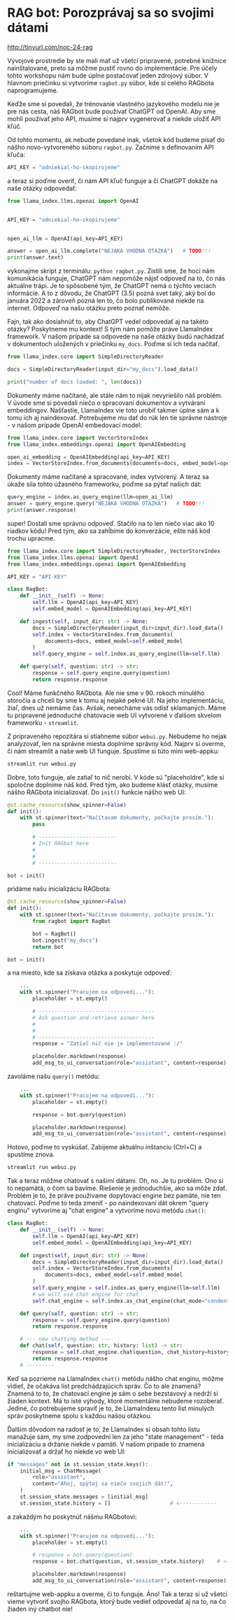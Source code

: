 # RAG bot: Porozprávaj sa so svojimi dátami

http://tinyurl.com/noc-24-rag

Vývojové prostredie by ste mali mať už všetci pripravené, potrebné knižnice nainštalované, preto sa môžme pustiť rovno do implementácie. Pre účely tohto workshopu nám bude úplne postačovať jeden zdrojový súbor. V hlavnom priečinku si vytvoríme `ragbot.py` súbor, kde si celého RAGbota naprogramujeme.

Keďže sme si povedali, že trénovanie vlastného jazykového modelu nie je pre nás cesta, náš RAGbot bude používať ChatGPT od OpenAI. Aby sme mohli používať jeho API, musíme si najprv vygenerovať a niekde uložiť API kľúč.

Od tohto momentu, ak nebude povedané inak, všetok kód budeme písať do nášho novo-vytvoreného súboru `ragbot.py`.
Začnime s definovaním API kľuča:

```python
API_KEY = "odniekial-ho-skopirujeme"
```

a teraz si poďme overiť, či nám API kľuč funguje a či ChatGPT dokáže na naše otázky odpovedať:

```python
from llama_index.llms.openai import OpenAI


API_KEY = "odniekial-ho-skopirujeme"


open_ai_llm = OpenAI(api_key=API_KEY)

answer = open_ai_llm.complete("NEJAKA VHODNA OTAZKA")   # TODO!!!
print(answer.text)
```

vykonajme skript z terminálu: `python ragbot.py`. Zistili sme, že hoci nám komunikácia funguje, ChatGPT nám nepomôže nájsť odpoveď na to, čo nás aktuálne trápi. Je to spôsobené tým, že ChatGPT nemá o týchto veciach informácie. A to z dôvodu, že ChatGPT (3.5) pozná svet taký, aký bol do januára 2022 a zároveň pozná len to, čo bolo publikované niekde na internet. Odpoveď na našu otázku preto poznať nemôže.

Fajn, tak ako dosiahnúť to, aby ChatGPT vedel odpovedať aj na takéto otázky? Poskytneme mu kontext! S tým nám pomôže práve LlamaIndex framework. V našom prípade sa odpovede na naše otázky budú nachádzať v dokumentoch uložených v priečinku `my_docs`.
Poďme si ich teda načítať.

```python
from llama_index.core import SimpleDirectoryReader

docs = SimpleDirectoryReader(input_dir="my_docs").load_data()

print("number of docs loaded: ", len(docs))
```

Dokumenty máme načítané, ale stále nám to nijak nevyriešilo náš problém. V úvode sme si povedali niečo o spracovaní dokumentov a vytváraní embeddingov. Našťastie, LlamaIndex vie toto urobiť takmer úplne sám a k tomu ich aj naindexovať. Potrebujeme mu dať do rúk len tie správne nástroje - v našom prípade OpenAI embedovací model:

```python
from llama_index.core import VectorStoreIndex
from llama_index.embeddings.openai import OpenAIEmbedding

open_ai_embedding = OpenAIEmbedding(api_key=API_KEY)
index = VectorStoreIndex.from_documents(documents=docs, embed_model=open_ai_embedding)
```

Dokumenty máme načítané a spracované, index vytvorený. A teraz sa úkaže sila tohto úžasného frameworku, poďme sa pýtať našich dát:

```python
query_engine = index.as_query_engine(llm=open_ai_llm)
answer = query_engine.query("NEJAKA VHODNA OTAZKA")   # TODO!!!
print(answer.response)
```

super! Dostali sme správnu odpoveď. Stačilo na to len niečo viac ako 10 riadkov kódu! Pred tým, ako sa zahĺbime do konverzácie, ešte náš kód trochu upracme.

```python
from llama_index.core import SimpleDirectoryReader, VectorStoreIndex
from llama_index.llms.openai import OpenAI
from llama_index.embeddings.openai import OpenAIEmbedding

API_KEY = "API-KEY"

class RagBot:
    def __init__(self) -> None:
        self.llm = OpenAI(api_key=API_KEY)
        self.embed_model = OpenAIEmbedding(api_key=API_KEY)

    def ingest(self, input_dir: str) -> None:
        docs = SimpleDirectoryReader(input_dir=input_dir).load_data()
        self.index = VectorStoreIndex.from_documents(
            documents=docs, embed_model=self.embed_model
        )
        self.query_engine = self.index.as_query_engine(llm=self.llm)

    def query(self, question: str) -> str:
        response = self.query_engine.query(question)
        return response.response
```

Cool! Máme funkčného RAGbota. Ale nie sme v 90. rokoch minulého storočia a chceli by sme k tomu aj nejaké pekné UI. Na jeho implementáciu, žiaľ, dnes už nemáme čas. Avšak, nenecháme vás odísť sklamaných. Máme tu pripravené jednoduché chatovacie web UI vytvorené v ďalšom skvelom frameworku - `streamlit`.

Z pripraveného repozitára si stiahneme súbor `webui.py`. Nebudeme ho nejak analyzovať, len na správne miesta doplníme správny kód.
Najprv si overme, či nám streamlit a naše web UI funguje. Spustime si túto mini web-appku:

```sh
streamlit run webui.py
```

Dobre, toto funguje, ale zatiaľ to nič nerobí. V kóde sú "placeholdre", kde si spoločne doplníme náš kód. Pred tým, ako budeme klásť otázky, musíme nášho RAGbota inicializovať. Do `init()` funkcie nášho web UI:

```python
@st.cache_resource(show_spinner=False)
def init():
    with st.spinner(text="Načítavam dokumenty, počkajte prosím."):
        pass

        # -------------------------
        # Init RAGbot here
        #
        #
        # -------------------------

bot = init()
```

pridáme našu inicializáciu RAGbota:

```python
@st.cache_resource(show_spinner=False)
def init():
    with st.spinner(text="Načítavam dokumenty, počkajte prosím."):
        from ragbot import RagBot

        bot = RagBot()
        bot.ingest("my_docs")
        return bot

bot = init()
```

a na miesto, kde sa získava otázka a poskytuje odpoveď:

```python
    ...
    with st.spinner("Pracujem na odpovedi..."):
        placeholder = st.empty()

        # -------------------------------------
        # Ask question and retrieve asnwer here
        #
        #
        # -------------------------------------
        response = "Zatiaľ nič nie je implementované :/"

        placeholder.markdown(response)
        add_msg_to_ui_conversation(role="assistant", content=response)
```

zavoláme našu `query()` metódu:

```python
    ...
    with st.spinner("Pracujem na odpovedi..."):
        placeholder = st.empty()

        response = bot.query(question)

        placeholder.markdown(response)
        add_msg_to_ui_conversation(role="assistant", content=response)
```

Hotovo, poďme to vyskúšať. Zabijeme aktuálnu inštanciu (Ctrl+C) a spustíme znova.

```sh
streamlit run webui.py
```

Tak a teraz môžme chatovať s našimi dátami. Oh, no. Je tu problém. Ono si to nepamätá, o čom sa bavíme. Riešenie je jednoduchšie, ako sa môže zdať. Problém je to, že práve používame dopytovací engine bez pamäte, nie ten chatovací. Poďme to teda zmeniť - po naindexovaní dát okrem "query enginu" vytvoríme aj "chat engine" a vytvoríme novú metódu `chat()`:

```python
class RagBot:
    def __init__(self) -> None:
        self.llm = OpenAI(api_key=API_KEY)
        self.embed_model = OpenAIEmbedding(api_key=API_KEY)

    def ingest(self, input_dir: str) -> None:
        docs = SimpleDirectoryReader(input_dir=input_dir).load_data()
        self.index = VectorStoreIndex.from_documents(
            documents=docs, embed_model=self.embed_model
        )
        self.query_engine = self.index.as_query_engine(llm=self.llm)
        # we will use chat engine for chat
        self.chat_engine = self.index.as_chat_engine(chat_mode="condense_question", llm=self.llm)          # <---------

    def query(self, question: str) -> str:
        response = self.query_engine.query(question)
        return response.response

    # --- new chatting method ---
    def chat(self, question: str, history: list) -> str:
        response = self.chat_engine.chat(question, chat_history=history)
        return response.response
    # ---------
```

Keď sa pozrieme na LlamaIndex `chat()` metódu nášho chat enginu, môžme vidieť, že očakáva list predchádzajúcich správ. Čo to ale znamená? Znamená to to, že chatovací engine je sám o sebe bezstavový a nedrží si žiaden kontext. Má to isté výhody, ktoré momentálne nebudeme rozoberať. Jediné, čo potrebujeme spraviť je to, že LlamaIndexu tento list minulých správ poskytneme spolu s každou našou otázkou.


Ďalšim dôvodom na radosť je to, že LlamaIndex si obsah tohto listu manažuje sám, my sme zodpovední len za jeho "state management" - teda inicializáciu a držanie niekde v pamäti. V našom prípade to znamená inicializovať a držať ho niekde vo web UI:

```python
if "messages" not in st.session_state.keys():
    initial_msg = ChatMessage(
        role="assistant",
        content="Ahoj, spýtaj sa niečo svojich dát!",
    )
    st.session_state.messages = [initial_msg]
    st.session_state.history = []                   # <------------
```

a zakaždým ho poskytnúť nášmu RAGbotovi:

```python
    ...
    with st.spinner("Pracujem na odpovedi..."):
        placeholder = st.empty()

        # response = bot.query(question)
        response = bot.chat(question, st.session_state.history)    # <------------

        placeholder.markdown(response)
        add_msg_to_ui_conversation(role="assistant", content=response)
```

reštartujme web-appku a overme, či to funguje. Áno! Tak a teraz si už všetci vieme vytvoriť svojho RAGbota, ktorý bude vedieť odpovedať aj na to, na čo žiaden iný chatbot nie!
